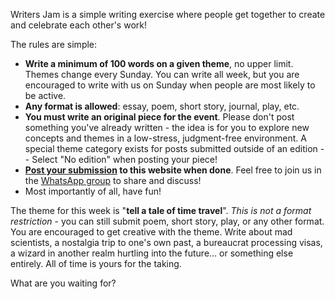 Writers Jam is a simple writing exercise where people get together to create and celebrate each
other's work!

The rules are simple:

- **Write a minimum of 100 words on a given theme**, no upper limit. Themes change every Sunday. You
  can write all week, but you are encouraged to write with us on Sunday when people are most likely
  to be active.
- **Any format is allowed**: essay, poem, short story, journal, play, etc.
- **You must write an original piece for the event**. Please don't post something you've already
  written - the idea is for you to explore new concepts and themes in a low-stress, judgment-free
  environment. A special theme category exists for posts submitted outside of an edition -- 
  Select "No edition" when posting your piece!
- **[Post your submission](/post) to this website when done**. Feel free to join us in the
  [WhatsApp group]($WHATSAPP_URL) to share and discuss!
- Most importantly of all, have fun!

The theme for this week is "**tell a tale of time travel**". _This is not a format restriction_ -
you can still submit poem, short story, play, or any other format. You are encouraged to get
creative with the theme. Write about mad scientists, a nostalgia trip to one's own past, a
bureaucrat processing visas, a wizard in another realm hurtling into the future... or something else
entirely. All of time is yours for the taking.

What are you waiting for?
